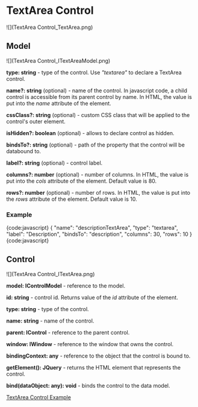 # TextArea Control

![](TextArea Control_TextArea.png)

## Model

![](TextArea Control_ITextAreaModel.png)

**type: string** - type of the control. Use _"textarea"_ to declare a TextArea control.

**name?: string** (optional) - name of the control. In javascript code, a child control is accessible from its parent control by name. In HTML, the value is put into the _name_ attribute of the element.

**cssClass?: string** (optional) - custom CSS class that will be applied to the control's outer element.

**isHidden?: boolean** (optional) - allows to declare control as hidden.

**bindsTo?: string** (optional) - path of the property that the control will be databound to.

**label?: string** (optional) - control label.

**columns?: number** (optional) - number of columns. In HTML, the value is put into the _cols_ attribute of the element. Default value is 80.

**rows?: number** (optional) - number of rows. In HTML, the value is put into the _rows_ attribute of the element. Default value is 10.

### Example

{code:javascript}
{
	"name": "descriptionTextArea",
	"type": "textarea",
	"label": "Description",
	"bindsTo": "description",
	"columns": 30,
	"rows": 10
}
{code:javascript}

## Control

![](TextArea Control_ITextArea.png)

**model: IControlModel** - reference to the model.

**id: string** - control id. Returns value of the _id_ attribute of the element.

**type: string** - type of the control.

**name: string** - name of the control.

**parent: IControl** - reference to the parent control.

**window: IWindow** - reference to the window that owns the control.

**bindingContext: any** - reference to the object that the control is bound to.

**getElement(): JQuery** - returns the HTML element that represents the control.

**bind(dataObject: any): void** - binds the control to the data model.

[TextArea Control Example](TextArea-Control-Example.md)